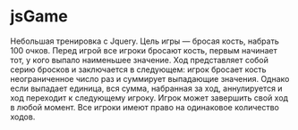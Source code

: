 # jsGame
Небольшая тренировка с Jquery.
Цель игры — бросая кость, набрать 100 очков. 
Перед игрой все игроки бросают кость, первым начинает тот, у кого выпало наименьшее значение. 
Ход представляет собой серию бросков и заключается в следующем: игрок бросает кость неограниченное число раз и суммирует выпадающие значения. 
Однако если выпадает единица, вся сумма, набранная за ход, аннулируется и ход переходит к следующему игроку.
Игрок может завершить свой ход в любой момент. Все игроки имеют право на одинаковое количество ходов.
